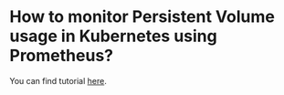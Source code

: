 # How to monitor Persistent Volume usage in Kubernetes using Prometheus?

You can find tutorial [here](https://youtu.be/ff_XHm96PKQ).
